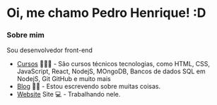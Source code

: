 #   Oi, me chamo Pedro Henrique! :D
### Sobre mim
Sou desenvolvedor front-end

- [Cursos](https://www.treinaweb.com.br/cursos-online?q=fagner+pinheiro) 👨🏼‍🏫 - São cursos técnicos tecnologias, como HTML, CSS, JavaScript, React, NodejS, MOngoDB, Bancos de dados SQL em NodejS, Git GitHub e muito mais
- [Blog](https://www.treinaweb.com.br/blog/author/fagner-pinheiro/) ✍🏼 - Estou escrevendo sobre muitas coisas.
- [Website](https://fagnerpsantos.dev/) Site 💻 - Trabalhando nele.
